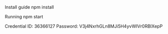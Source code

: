 Install guide
npm install

Running
npm start

Credential
ID: 36366127
Password: V3j4NxrhGLn8MJi5H4yvWIVr0RBlXepP
